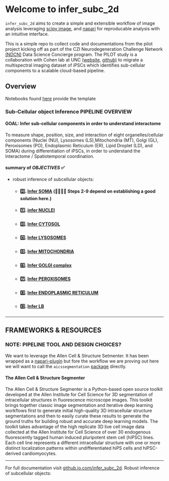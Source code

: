 # Welcome to infer_subc_2d

 `infer_subc_2d` aims to create a simple and extensible workflow of image analysis leveraging [scipy image](link), and [napari](link) for reproducable analysis with an intuitive interface. 

This is a simple repo to collect code and documentations from the pilot project kicking off as part of the CZI Neurodegeneration Challenge Network [(NDCN)](https://chanzuckerberg.com/science/programs-resources/neurodegeneration-challenge/) Data Science Concierge program.  The PILOT study is a collaboration with Cohen lab at UNC [(website,](https://cohenlaboratory.web.unc.edu/) [github)](https://github.com/SCohenLab) to migrate a multispectral imaging dataset of iPSCs which identifies sub-cellular components to a scalable cloud-based pipeline.  

## Overview

Notebooks  found [here]( link ) provide the template

### Sub-Cellular object Inference PIPELINE OVERVIEW

#### GOAL:  Infer sub-cellular components in order to understand interactome 

To measure shape, position, size, and interaction of eight organelles/cellular components (Nuclei (NU), Lysosomes (LS),Mitochondria (MT), Golgi (GL), Peroxisomes (PO), Endoplasmic Reticulum (ER), Lipid Droplet (LD), and SOMA) during differentiation of iPSCs, in order to understand the Interactome / Spatiotemporal coordination.

#### summary of _OBJECTIVES_ ✅
- robust inference of subcellular objects:
  -  #### 2️⃣. [Infer SOMA](./notebooks/01_infer_soma.ipynb) (🚨🚨🚨🚨 Steps 2-9 depend on establishing a good solution here.)
  -  #### 1️⃣. [infer NUCLEI ](./notebooks/02_infer_nuclei.ipynb)
  -  #### 3️⃣. [Infer CYTOSOL](./notebooks/03_infer_cytosol.ipynb) 
  -  #### 4️⃣. [Infer LYSOSOMES](./notebooks/04_infer_lysosome.ipynb) 
  -  #### 5️⃣. [Infer MITOCHONDRIA](./notebooks/05_infer_mitochondria.ipynb)
  -  #### 6️⃣. [Infer GOLGI complex](./notebooks/06_golgi.ipynb)
  -  #### 7️⃣. [Infer PEROXISOMES](./notebooks/07_peroxisome.ipynb)
  -  #### 8️⃣. [Infer ENDOPLASMIC RETICULUM ](./notebooks/08_endoplasmic_reticulum.ipynb)
  -   #### 9️⃣. [Infer LB](./notebooks/09_lipid_bodies.ipynb) 


----------------------------
## FRAMEWORKS & RESOURCES

### NOTE: PIPELINE TOOL AND DESIGN CHOICES?
We want to leverage the Allen Cell & Structure Setmenter.  It has been wrapped as a [napari-plugin](https://www.napari-hub.org/plugins/napari-allencell-segmenter) but fore the workflow we are proving out here we will want to call the `aicssegmentation` [package](https://github.com/AllenCell/aics-segmentation) directly.

#### ​The Allen Cell & Structure Segmenter 
​The Allen Cell & Structure Segmenter is a Python-based open source toolkit developed at the Allen Institute for Cell Science for 3D segmentation of intracellular structures in fluorescence microscope images. This toolkit brings together classic image segmentation and iterative deep learning workflows first to generate initial high-quality 3D intracellular structure segmentations and then to easily curate these results to generate the ground truths for building robust and accurate deep learning models. The toolkit takes advantage of the high replicate 3D live cell image data collected at the Allen Institute for Cell Science of over 30 endogenous fluorescently tagged human induced pluripotent stem cell (hiPSC) lines. Each cell line represents a different intracellular structure with one or more distinct localization patterns within undifferentiated hiPS cells and hiPSC-derived cardiomyocytes.

-------

For full documentation visit [github.io.com/infer_subc_2d](https://ndcn.github.io/infer-subc-2D/).
Robust inference of subcellular objects:
